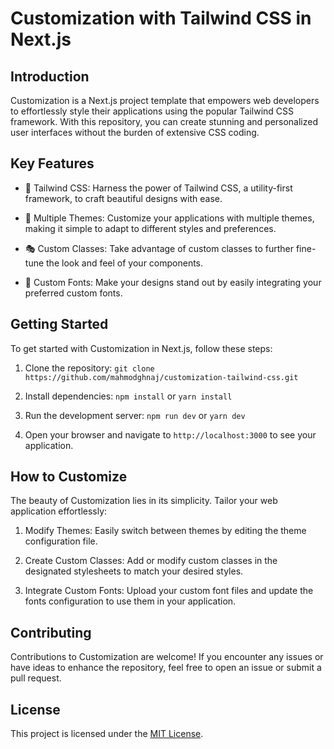 # Customization with Tailwind CSS in Next.js

## Introduction

Customization is a Next.js project template that empowers web developers to effortlessly style their applications using the popular Tailwind CSS framework. With this repository, you can create stunning and personalized user interfaces without the burden of extensive CSS coding.

## Key Features

- 🎨 Tailwind CSS: Harness the power of Tailwind CSS, a utility-first framework, to craft beautiful designs with ease.

- 🌈 Multiple Themes: Customize your applications with multiple themes, making it simple to adapt to different styles and preferences.

- 🎭 Custom Classes: Take advantage of custom classes to further fine-tune the look and feel of your components.

- 🎉 Custom Fonts: Make your designs stand out by easily integrating your preferred custom fonts.

## Getting Started

To get started with Customization in Next.js, follow these steps:

1. Clone the repository: `git clone https://github.com/mahmodghnaj/customization-tailwind-css.git`

2. Install dependencies: `npm install` or `yarn install`

3. Run the development server: `npm run dev` or `yarn dev`

4. Open your browser and navigate to `http://localhost:3000` to see your application.

## How to Customize

The beauty of Customization lies in its simplicity. Tailor your web application effortlessly:

1. Modify Themes: Easily switch between themes by editing the theme configuration file.

2. Create Custom Classes: Add or modify custom classes in the designated stylesheets to match your desired styles.

3. Integrate Custom Fonts: Upload your custom font files and update the fonts configuration to use them in your application.

## Contributing

Contributions to Customization are welcome! If you encounter any issues or have ideas to enhance the repository, feel free to open an issue or submit a pull request.

## License

This project is licensed under the [MIT License](LICENSE).
